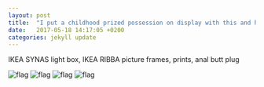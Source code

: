 ```yaml
---
layout: post
title:  "I put a childhood prized possession on display with this and have 0 regrets"
date:   2017-05-18 14:17:05 +0200
categories: jekyll update
---
```

IKEA SYNAS light box, IKEA RIBBA picture frames, prints, anal butt plug

<img src="{{ site.url }}/assets/synas5.JPG" class="w-100" alt="flag">
<img src="{{ site.url }}/assets/synas6.jpg" class="w-100" alt="flag">
<img src="{{ site.url }}/assets/synas4.JPG" class="w-100" alt="flag">
<img src="{{ site.url }}/assets/synas7.JPG" class="w-100" alt="flag">
